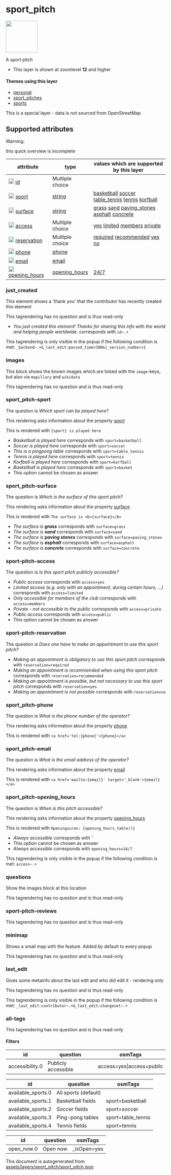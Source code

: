 [//]: # (WARNING: this file is automatically generated. Please find the sources at the bottom and edit those sources)

 sport_pitch 
=============



<img src='https://mapcomplete.osm.be/circle:white;./assets/layers/sport_pitch/sport_pitch.svg' height="100px"> 

A sport pitch






  - This layer is shown at zoomlevel **12** and higher




#### Themes using this layer 





  - [personal](https://mapcomplete.osm.be/personal)
  - [sport_pitches](https://mapcomplete.osm.be/sport_pitches)
  - [sports](https://mapcomplete.osm.be/sports)


This is a special layer - data is not sourced from OpenStreetMap



 Supported attributes 
----------------------



Warning: 

this quick overview is incomplete



attribute | type | values which are supported by this layer
----------- | ------ | ------------------------------------------
[<img src='https://mapcomplete.osm.be/assets/svg/statistics.svg' height='18px'>](https://taginfo.openstreetmap.org/keys/id#values) [id](https://wiki.openstreetmap.org/wiki/Key:id) | Multiple choice | 
[<img src='https://mapcomplete.osm.be/assets/svg/statistics.svg' height='18px'>](https://taginfo.openstreetmap.org/keys/sport#values) [sport](https://wiki.openstreetmap.org/wiki/Key:sport) | [string](../SpecialInputElements.md#string) | [basketball](https://wiki.openstreetmap.org/wiki/Tag:sport%3Dbasketball) [soccer](https://wiki.openstreetmap.org/wiki/Tag:sport%3Dsoccer) [table_tennis](https://wiki.openstreetmap.org/wiki/Tag:sport%3Dtable_tennis) [tennis](https://wiki.openstreetmap.org/wiki/Tag:sport%3Dtennis) [korfball](https://wiki.openstreetmap.org/wiki/Tag:sport%3Dkorfball)
[<img src='https://mapcomplete.osm.be/assets/svg/statistics.svg' height='18px'>](https://taginfo.openstreetmap.org/keys/surface#values) [surface](https://wiki.openstreetmap.org/wiki/Key:surface) | [string](../SpecialInputElements.md#string) | [grass](https://wiki.openstreetmap.org/wiki/Tag:surface%3Dgrass) [sand](https://wiki.openstreetmap.org/wiki/Tag:surface%3Dsand) [paving_stones](https://wiki.openstreetmap.org/wiki/Tag:surface%3Dpaving_stones) [asphalt](https://wiki.openstreetmap.org/wiki/Tag:surface%3Dasphalt) [concrete](https://wiki.openstreetmap.org/wiki/Tag:surface%3Dconcrete)
[<img src='https://mapcomplete.osm.be/assets/svg/statistics.svg' height='18px'>](https://taginfo.openstreetmap.org/keys/access#values) [access](https://wiki.openstreetmap.org/wiki/Key:access) | Multiple choice | [yes](https://wiki.openstreetmap.org/wiki/Tag:access%3Dyes) [limited](https://wiki.openstreetmap.org/wiki/Tag:access%3Dlimited) [members](https://wiki.openstreetmap.org/wiki/Tag:access%3Dmembers) [private](https://wiki.openstreetmap.org/wiki/Tag:access%3Dprivate)
[<img src='https://mapcomplete.osm.be/assets/svg/statistics.svg' height='18px'>](https://taginfo.openstreetmap.org/keys/reservation#values) [reservation](https://wiki.openstreetmap.org/wiki/Key:reservation) | Multiple choice | [required](https://wiki.openstreetmap.org/wiki/Tag:reservation%3Drequired) [recommended](https://wiki.openstreetmap.org/wiki/Tag:reservation%3Drecommended) [yes](https://wiki.openstreetmap.org/wiki/Tag:reservation%3Dyes) [no](https://wiki.openstreetmap.org/wiki/Tag:reservation%3Dno)
[<img src='https://mapcomplete.osm.be/assets/svg/statistics.svg' height='18px'>](https://taginfo.openstreetmap.org/keys/phone#values) [phone](https://wiki.openstreetmap.org/wiki/Key:phone) | [phone](../SpecialInputElements.md#phone) | 
[<img src='https://mapcomplete.osm.be/assets/svg/statistics.svg' height='18px'>](https://taginfo.openstreetmap.org/keys/email#values) [email](https://wiki.openstreetmap.org/wiki/Key:email) | [email](../SpecialInputElements.md#email) | 
[<img src='https://mapcomplete.osm.be/assets/svg/statistics.svg' height='18px'>](https://taginfo.openstreetmap.org/keys/opening_hours#values) [opening_hours](https://wiki.openstreetmap.org/wiki/Key:opening_hours) | [opening_hours](../SpecialInputElements.md#opening_hours) | [24/7](https://wiki.openstreetmap.org/wiki/Tag:opening_hours%3D24/7)




### just_created 



This element shows a 'thank you' that the contributor has recently created this element

This tagrendering has no question and is thus read-only





  - *You just created this element! Thanks for sharing this info with the world and helping people worldwide.*  corresponds with  `id~.+`


This tagrendering is only visible in the popup if the following condition is met: `_backend~.+&_last_edit:passed_time<300&|_version_number=1`



### images 



This block shows the known images which are linked with the `image`-keys, but also via `mapillary` and `wikidata`

This tagrendering has no question and is thus read-only





### sport_pitch-sport 



The question is  *Which sport can be played here?*

This rendering asks information about the property  [sport](https://wiki.openstreetmap.org/wiki/Key:sport) 

This is rendered with  `{sport} is played here`





  - *Basketball is played here*  corresponds with  `sport=basketball`
  - *Soccer is played here*  corresponds with  `sport=soccer`
  - *This is a pingpong table*  corresponds with  `sport=table_tennis`
  - *Tennis is played here*  corresponds with  `sport=tennis`
  - *Korfball is played here*  corresponds with  `sport=korfball`
  - *Basketball is played here*  corresponds with  `sport=basket`
  - This option cannot be chosen as answer




### sport_pitch-surface 



The question is  *Which is the surface of this sport pitch?*

This rendering asks information about the property  [surface](https://wiki.openstreetmap.org/wiki/Key:surface) 

This is rendered with  `The surface is <b>{surface}</b>`





  - *The surface is <b>grass</b>*  corresponds with  `surface=grass`
  - *The surface is <b>sand</b>*  corresponds with  `surface=sand`
  - *The surface is <b>paving stones</b>*  corresponds with  `surface=paving_stones`
  - *The surface is <b>asphalt</b>*  corresponds with  `surface=asphalt`
  - *The surface is <b>concrete</b>*  corresponds with  `surface=concrete`




### sport-pitch-access 



The question is  *Is this sport pitch publicly accessible?*





  - *Public access*  corresponds with  `access=yes`
  - *Limited access (e.g. only with an appointment, during certain hours, …)*  corresponds with  `access=limited`
  - *Only accessible for members of the club*  corresponds with  `access=members`
  - *Private - not accessible to the public*  corresponds with  `access=private`
  - *Public access*  corresponds with  `access=public`
  - This option cannot be chosen as answer




### sport-pitch-reservation 



The question is  *Does one have to make an appointment to use this sport pitch?*





  - *Making an appointment is obligatory to use this sport pitch*  corresponds with  `reservation=required`
  - *Making an appointment is recommended when using this sport pitch*  corresponds with  `reservation=recommended`
  - *Making an appointment is possible, but not necessary to use this sport pitch*  corresponds with  `reservation=yes`
  - *Making an appointment is not possible*  corresponds with  `reservation=no`




### sport_pitch-phone 



The question is  *What is the phone number of the operator?*

This rendering asks information about the property  [phone](https://wiki.openstreetmap.org/wiki/Key:phone) 

This is rendered with  `<a href='tel:{phone}'>{phone}</a>`





### sport_pitch-email 



The question is  *What is the email address of the operator?*

This rendering asks information about the property  [email](https://wiki.openstreetmap.org/wiki/Key:email) 

This is rendered with  `<a href='mailto:{email}' target='_blank'>{email}</a>`





### sport_pitch-opening_hours 



The question is  *When is this pitch accessible?*

This rendering asks information about the property  [opening_hours](https://wiki.openstreetmap.org/wiki/Key:opening_hours) 

This is rendered with  `Openingsuren: {opening_hours_table()}`





  - *Always accessible*  corresponds with  ``
  - This option cannot be chosen as answer
  - *Always accessible*  corresponds with  `opening_hours=24/7`


This tagrendering is only visible in the popup if the following condition is met: `access~.+`



### questions 



Show the images block at this location

This tagrendering has no question and is thus read-only





### sport-pitch-reviews 



This tagrendering has no question and is thus read-only





### minimap 



Shows a small map with the feature. Added by default to every popup

This tagrendering has no question and is thus read-only





### last_edit 



Gives some metainfo about the last edit and who did edit it - rendering only

This tagrendering has no question and is thus read-only



This tagrendering is only visible in the popup if the following condition is met: `_last_edit:contributor~.+&_last_edit:changeset~.+`



### all-tags 



This tagrendering has no question and is thus read-only





#### Filters 





id | question | osmTags
---- | ---------- | ---------
accessibility.0 | Publicly accessible | access=yes\|access=public|




id | question | osmTags
---- | ---------- | ---------
available_sports.0 | All sports (default) | 
available_sports.1 | Basketball fields | sport=basketball
available_sports.2 | Soccer fields | sport=soccer
available_sports.3 | Ping-pong tables | sport=table_tennis
available_sports.4 | Tennis fields | sport=tennis




id | question | osmTags
---- | ---------- | ---------
open_now.0 | Open now | _isOpen=yes
 

This document is autogenerated from [assets/layers/sport_pitch/sport_pitch.json](https://github.com/pietervdvn/MapComplete/blob/develop/assets/layers/sport_pitch/sport_pitch.json)
